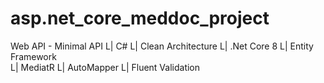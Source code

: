 # asp.net_core_meddoc_project
Web API - Minimal API
L| C# 
L| Clean Architecture 
L| .Net Core 8 
L| Entity Framework  
L| MediatR 
L| AutoMapper 
L| Fluent Validation
